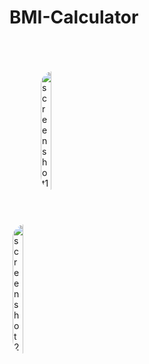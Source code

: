 # BMI-Calculator
<div class="row" style="
clear: both;
display: table;">
    <div class="column " style=" float: left;
    width: 33.33%;
    padding: 50px;">
        <img src="https://i.ibb.co/m4TmF7s/screenshot1.png" alt="screenshot1" border="0" style="width:40%; border-radius: 50px;" />
    </div>
    <div class="column " style=" float: left;
    width: 33.33%;
    padding: 5px;">
       <img src="https://i.ibb.co/4JCtppj/screenshot2.png" alt="screenshot2" border="0" style="width:40%; border-radius: 50px;">
    </div>
    
  </div>

